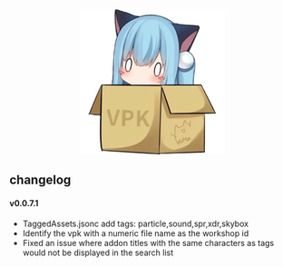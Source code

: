 <center>
    <img src="https://github.com/Starfelll/NekoVpk/blob/main/image/NekoVpk-256.png" alt="NekoVpk icon">
</center>

## changelog

#### v0.0.7.1
- TaggedAssets.jsonc add tags: particle,sound,spr,xdr,skybox
- Identify the vpk with a numeric file name as the workshop id
- Fixed an issue where addon titles with the same characters as tags would not be displayed in the search list
